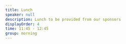 ```yaml
---
title: Lunch
speaker: null
description: Lunch to be provided from our sponsors
displayOrder: 4
time: 11:45 - 12:45
group: morning
---
```

